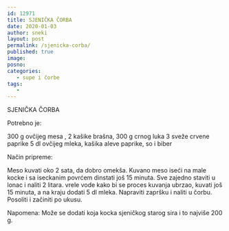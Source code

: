 ```yaml
---
id: 12971
title: SJENIČKA ČORBA
date: 2020-01-03
author: sneki
layout: post
permalink: /sjenicka-corba/
published: true
image: 
posno: 
categories:
   - supe i čorbe
tags:
   -
---
```

SJENIČKA ČORBA

Potrebno je:

300 g ovčijeg mesa ,
2 kašike brašna,
300 g crnog luka 
3 sveže crvene paprike
5 dl ovčijeg mleka, 
kašika aleve paprike,
so i biber

Način pripreme:

Meso kuvati oko 2 sata, da dobro omekša. Kuvano meso
iseći na male kocke i sa iseckanim povrćem dinstati još
15 minuta. Sve zajedno staviti u lonac i naliti 2 litara.
vrele vode kako bi se proces kuvanja ubrzao, kuvati još 15
minuta, a na kraju dodati 5 dl mleka. Napraviti zapršku
i naliti u čorbu. Posoliti i začiniti po ukusu.

Napomena: Može se dodati koja kocka sjeničkog starog
sira i to najviše 200 g.

  

